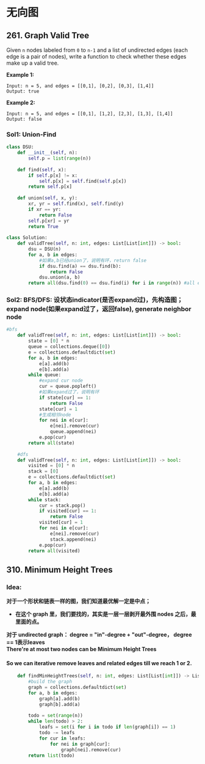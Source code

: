# 无向图

## 261. Graph Valid Tree

Given `n` nodes labeled from `0` to `n-1` and a list of undirected edges \(each edge is a pair of nodes\), write a function to check whether these edges make up a valid tree.

**Example 1:**

```text
Input: n = 5, and edges = [[0,1], [0,2], [0,3], [1,4]]
Output: true
```

**Example 2:**

```text
Input: n = 5, and edges = [[0,1], [1,2], [2,3], [1,3], [1,4]]
Output: false
```

### Sol1: Union-Find

```python
class DSU:
    def __init__(self, n):
        self.p = list(range(n))
    
    def find(self, x):
        if self.p[x] != x:
            self.p[x] = self.find(self.p[x])
        return self.p[x]
        
    def union(self, x, y):
        xr, yr = self.find(x), self.find(y)
        if xr == yr:
            return False
        self.p[xr] = yr
        return True
    
class Solution:
    def validTree(self, n: int, edges: List[List[int]]) -> bool:
        dsu = DSU(n)
        for a, b in edges:
            #如果a,b已经union了，说明有环，return false
            if dsu.find(a) == dsu.find(b):
                return False
            dsu.union(a, b)
        return all(dsu.find(0) == dsu.find(i) for i in range(n)) #all elements are connected
```

### Sol2: BFS/DFS: 设状态indicator\(是否expand过\)，先构造图；expand node\(如果expand过了，返回false\), generate neighbor node

```python
#bfs
    def validTree(self, n: int, edges: List[List[int]]) -> bool:
        state = [0] * n
        queue = collections.deque([0])
        e = collections.defaultdict(set)
        for a, b in edges:
            e[a].add(b)
            e[b].add(a)
        while queue:
            #expand cur node
            cur = queue.popleft()
            #如果expand过了，说明有环
            if state[cur] == 1:
                return False
            state[cur] = 1
            #生成相邻node
            for nei in e[cur]:
                e[nei].remove(cur)
                queue.append(nei)
            e.pop(cur)
        return all(state)
        
    #dfs
    def validTree(self, n: int, edges: List[List[int]]) -> bool:
        visited = [0] * n
        stack = [0]
        e = collections.defaultdict(set)
        for a, b in edges:
            e[a].add(b)
            e[b].add(a)
        while stack:
            cur = stack.pop()
            if visited[cur] == 1:
                return False
            visited[cur] = 1
            for nei in e[cur]:
                e[nei].remove(cur)
                stack.append(nei)
            e.pop(cur)
        return all(visited)
```

## 310. Minimum Height Trees

### Idea:

**对于一个形状和链表一样的图，我们知道最优解一定是中点；**

* **在这个 graph 里，我们要找的，其实是一层一层剥开最外围 nodes 之后，最里面的点。**

**对于 undirected graph： degree = "in"-degree + "out"-degree， degree == 1表示leaves  
There're at most two nodes can be Minimum Height Trees**

#### So we can iterative remove leaves and related edges till we reach 1 or 2.

```python
    def findMinHeightTrees(self, n: int, edges: List[List[int]]) -> List[int]:
        #build the graph
        graph = collections.defaultdict(set)
        for a, b in edges:
            graph[a].add(b)
            graph[b].add(a)
      
        todo = set(range(n))
        while len(todo) > 2:
            leafs = set(i for i in todo if len(graph[i]) == 1)
            todo -= leafs
            for cur in leafs:
                for nei in graph[cur]:
                    graph[nei].remove(cur)
        return list(todo)
```

